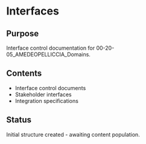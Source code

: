 # Interfaces

## Purpose
Interface control documentation for 00-20-05_AMEDEOPELLICCIA_Domains.

## Contents
- Interface control documents
- Stakeholder interfaces
- Integration specifications

## Status
Initial structure created - awaiting content population.
